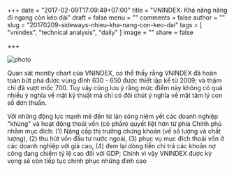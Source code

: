 +++
date = "2017-02-09T17:09:49+07:00"
title = "VNINDEX: Khả năng năng đi ngang còn kéo dài"
draft = false
menu = ""
comments = false
author = ""
slug = "20170209-sideways-nhieu-kha-nang-con-keo-dai"
tags = [
  "vnindex", "technical analysis", "daily"
]
image = ""
share = false

+++

![photo][img-url]

[img-url]: //c1.staticflickr.com/1/622/32437217920_c15403e72d_z.jpg


Quan sát montly chart của VNINDEX, có thể thấy rằng VNINDEX đã hoàn toàn bứt phá được vùng đỉnh 630 - 650 được thiết lập kể từ 2009; và thậm chí đã vượt mốc 700. Tuy vậy cũng lưu ý rằng mức điểm này không có quá nhiều ý nghĩa về mặt kỹ thuật mà chỉ có đôi chút ý nghĩa về mặt tâm lý con số đơn thuần. 

<!--more-->

Với những động lực mạnh mẽ đến từ làn sóng niêm yết các doanh nghiệp "khủng" và hoạt động thoái vốn (có phần) quyết liệt hơn từ phía Chính phủ nhằm mục đích: (1) Nâng cấp thị trường chứng khoán (về số lượng và chất lượng), (2) thu hút vốn đầu tư nước ngoài, (3) phục vụ mục đích thoái vốn ở các doanh nghiệp với giá cao, (4) đem lại dòng tiền chi trả các khoản nợ công đang chiếm tỷ lệ cao đối với GDP; Chính vì vậy VNINDEX được kỳ vọng sẽ còn tiếp tục chinh phục những đỉnh cao
